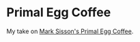 # Primal Egg Coffee

My take on [Mark Sisson's Primal Egg Coffee](https://www.marksdailyapple.com/primal-egg-coffee/).
<!--stackedit_data:
eyJoaXN0b3J5IjpbMTkyNzUxODc3MiwtNzMzNjI5MzkxXX0=
-->